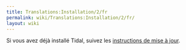 ```yaml
---
title: Translations:Installation/2/fr
permalink: wiki/Translations:Installation/2/fr/
layout: wiki
---
```


Si vous avez déjà installé Tidal, suivez les [ instructions de mise à
jour](/wiki/Upgrading "wikilink").
